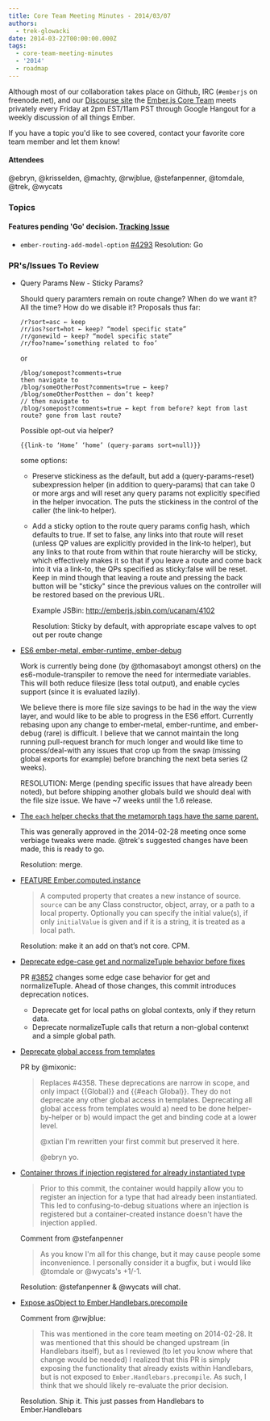 ```yaml
---
title: Core Team Meeting Minutes - 2014/03/07
authors:
  - trek-glowacki
date: 2014-03-22T00:00:00.000Z
tags:
  - core-team-meeting-minutes
  - '2014'
  - roadmap
---
```



Although most of our collaboration takes place on Github, IRC
(`#emberjs` on freenode.net), and our [Discourse site](http://discuss.emberjs.com/)
the [Ember.js Core Team](/team) meets privately every
Friday at 2pm EST/11am PST through Google Hangout for a weekly
discussion of all things Ember.

If you have a topic you'd like to see covered, contact your favorite
core team member and let them know!

#### Attendees

@ebryn, @krisselden, @machty, @rwjblue, @stefanpenner, @tomdale, @trek, @wycats

### Topics

#### Features pending 'Go' decision. [Tracking Issue](https://github.com/emberjs/ember.js/issues/4052)

* `ember-routing-add-model-option` [#4293](https://github.com/emberjs/ember.js/pull/4293)
    Resolution: Go

### PR's/Issues To Review

* Query Params New - Sticky Params?

    Should query paramters remain on route change? When do we want it? All the time?
    How do we disable it? Proposals thus far:

    ```
    /r?sort=asc ← keep
    /r/ios?sort=hot ← keep? “model specific state”
    /r/gonewild ← keep? “model specific state”
    /r/foo?name=’something related to foo’
    ```

    or
    ```
    /blog/somepost?comments=true
    then navigate to
    /blog/someOtherPost?comments=true ← keep?
    /blog/someOtherPostthen ← don’t keep?
    // then navigate to
    /blog/somepost?comments=true ← kept from before? kept from last route? gone from last route?
    ```

    Possible opt-out via helper?
    ```
    {{link-to ‘Home’ ‘home’ (query-params sort=null)}}
    ```

    some options:
    * Preserve stickiness as the default, but add a (query-params-reset) subexpression helper
        (in addition to query-params) that can take 0 or more args and will reset any query params
        not explicitly specified in the helper invocation. The puts the stickiness in the control
        of the caller (the link-to helper).

    * Add a sticky option to the route query params config hash, which defaults to true. If set to
        false, any links into that route will reset (unless QP values are explicitly provided in the
        link-to helper), but any links to that route from within that route hierarchy will be sticky,
        which effectively makes it so that if you leave a route and come back into it via a link-to,
        the QPs specified as sticky:false will be reset. Keep in mind though that leaving a route and
        pressing the back button will be "sticky" since the previous values on the controller will be
        restored based on the previous URL.

      Example JSBin: http://emberjs.jsbin.com/ucanam/4102

      Resolution: Sticky by default, with appropriate escape valves to opt out per route change


* [ES6 ember-metal, ember-runtime, ember-debug](https://github.com/emberjs/ember.js/pull/4374)

    Work is currently being done (by @thomasaboyt amongst others) on the es6-module-transpiler
    to remove the need for intermediate variables. This will both reduce filesize (less total
    output), and enable cycles support (since it is evaluated lazily).

    We believe there is more file size savings to be had in the way the view layer, and would like
    to be able to progress in the ES6 effort. Currently rebasing upon any change to ember-metal,
    ember-runtime, and ember-debug (rare) is difficult. I believe that we cannot maintain the long
    running pull-request branch for much longer and would like time to process/deal-with any issues
    that crop up from the swap (missing global exports for example) before branching the next beta
    series (2 weeks).

    RESOLUTION: Merge (pending specific issues that have already been noted), but before shipping another globals build we should deal with the file size issue. We have ~7 weeks until the 1.6 release.

* [The `each` helper checks that the metamorph tags have the same parent.](https://github.com/emberjs/ember.js/pull/4404)

    This was generally approved in the 2014-02-28 meeting once some verbiage tweaks were made. @trek's suggested
    changes have been made, this is ready to go.

    Resolution: merge.

* [FEATURE Ember.computed.instance](https://github.com/emberjs/ember.js/pull/4291)

    > A computed property that creates a new instance of source. `source` can be any
    > Class constructor, object, array, or a path to a local property.  Optionally you can
    > specify the initial value(s), if only `initialValue` is given and if it is a string, it
    > is treated as a local path.

  Resolution: make it an add on that’s not core. CPM.

* [Deprecate edge-case get and normalizeTuple behavior before fixes](https://github.com/emberjs/ember.js/pull/4124)

    PR [#3852](https://github.com/emberjs/ember.js/pull/3852) changes some edge case behavior for get and normalizeTuple. Ahead of those changes, this commit introduces deprecation notices.

    * Deprecate get for local paths on global contexts, only if they
      return data.
    * Deprecate normalizeTuple calls that return a non-global contenxt
      and a simple global path.

* [Deprecate global access from templates](https://github.com/emberjs/ember.js/pull/4459)

    PR by @mixonic:

    > Replaces #4358. These deprecations are narrow in scope, and only impact {{Global}} and
    > {{#each Global}}. They do not deprecate any other global access in templates. Deprecating
    > all global access from templates would a) need to be done helper-by-helper or b) would impact
    > the get and binding code at a lower level.
    >
    > @xtian I'm rewritten your first commit but preserved it here.
    >
    > @ebryn yo.

* [Container throws if injection registered for already instantiated type](https://github.com/emberjs/ember.js/pull/4328)

    > Prior to this commit, the container would happily allow you to register an injection for a
    > type that had already been instantiated. This led to confusing-to-debug situations where an
    > injection is registered but a container-created instance doesn't have the injection applied.

    Comment from @stefanpenner

    > As you know I'm all for this change, but it may cause people some inconvenience. I personally
    > consider it a bugfix, but i would like @tomdale or @wycats's +1/-1.

    Resolution: @stefanpenner & @wycats will chat.

* [Expose asObject to Ember.Handlebars.precompile](https://github.com/emberjs/ember.js/pull/4097)

    Comment from @rwjblue:

    > This was mentioned in the core team meeting on 2014-02-28. It was mentioned that this should be
    > changed upstream (in Handlebars itself), but as I reviewed (to let you know where that change
    > would be needed) I realized that this PR is simply exposing the functionality that already
    > exists within Handlebars, but is not exposed to `Ember.Handlebars.precompile`.
    > As such, I think that we should likely re-evaluate the prior decision.

    Resolution. Ship it. This just passes from Handlebars to Ember.Handlebars

